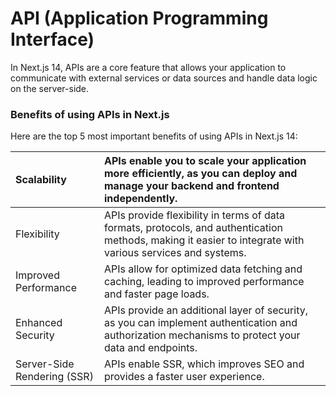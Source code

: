 # API (Application Programming Interface)

In Next.js 14, APIs are a core feature that allows your application to communicate with external services or data sources and handle data logic on the server-side. 

### Benefits of using APIs in Next.js

Here are the top 5 most important benefits of using APIs in Next.js 14:

| Scalability | APIs enable you to scale your application more efficiently, as you can deploy and manage your backend and frontend independently. |
| :---------- | :----------------------------------------------------------------------------- |
| Flexibility | APIs provide flexibility in terms of data formats, protocols, and authentication methods, making it easier to integrate with various services and systems. |
| Improved Performance |  APIs allow for optimized data fetching and caching, leading to improved performance and faster page loads. |
| Enhanced Security | APIs provide an additional layer of security, as you can implement authentication and authorization mechanisms to protect your data and endpoints. |
| Server-Side Rendering (SSR) | APIs enable SSR, which improves SEO and provides a faster user experience. |